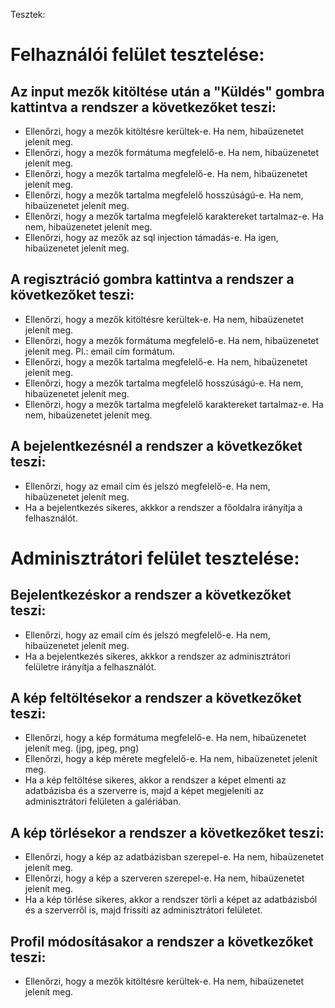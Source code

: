 Tesztek:

# Felhaználói felület tesztelése:

## Az input mezők kitöltése után a "Küldés" gombra kattintva a rendszer a következőket teszi:
- Ellenőrzi, hogy a mezők kitöltésre kerültek-e. Ha nem, hibaüzenetet jelenít meg.
- Ellenőrzi, hogy a mezők formátuma megfelelő-e. Ha nem, hibaüzenetet jelenít meg.
- Ellenőrzi, hogy a mezők tartalma megfelelő-e. Ha nem, hibaüzenetet jelenít meg.
- Ellenőrzi, hogy a mezők tartalma megfelelő hosszúságú-e. Ha nem, hibaüzenetet jelenít meg.
- Ellenőrzi, hogy a mezők tartalma megfelelő karaktereket tartalmaz-e. Ha nem, hibaüzenetet jelenít meg.
- Ellenőrzi, hogy az mezők az sql injection támadás-e. Ha igen, hibaüzenetet jelenít meg.

## A regisztráció gombra kattintva a rendszer a következőket teszi:
- Ellenőrzi, hogy a mezők kitöltésre kerültek-e. Ha nem, hibaüzenetet jelenít meg.
- Ellenőrzi, hogy a mezők formátuma megfelelő-e. Ha nem, hibaüzenetet jelenít meg. Pl.: email cím formátum.
- Ellenőrzi, hogy a mezők tartalma megfelelő-e. Ha nem, hibaüzenetet jelenít meg.
- Ellenőrzi, hogy a mezők tartalma megfelelő hosszúságú-e. Ha nem, hibaüzenetet jelenít meg.
- Ellenőrzi, hogy a mezők tartalma megfelelő karaktereket tartalmaz-e. Ha nem, hibaüzenetet jelenít meg.

## A bejelentkezésnél a rendszer a következőket teszi:
- Ellenőrzi, hogy az email cím és jelszó megfelelő-e. Ha nem, hibaüzenetet jelenít meg.
- Ha a bejelentkezés sikeres, akkkor a rendszer a főoldalra irányítja a felhasználót.


# Adminisztrátori felület tesztelése:

## Bejelentkezéskor a rendszer a következőket teszi:
- Ellenőrzi, hogy az email cím és jelszó megfelelő-e. Ha nem, hibaüzenetet jelenít meg.
- Ha a bejelentkezés sikeres, akkkor a rendszer az adminisztrátori felületre irányítja a felhasználót.



## A kép feltöltésekor a rendszer a következőket teszi:
- Ellenőrzi, hogy a kép formátuma megfelelő-e. Ha nem, hibaüzenetet jelenít meg. (jpg, jpeg, png)
- Ellenőrzi, hogy a kép mérete megfelelő-e. Ha nem, hibaüzenetet jelenít meg.
- Ha a kép feltöltése sikeres, akkor a rendszer a képet elmenti az adatbázisba és a szerverre is, majd a képet megjeleníti az adminisztrátori felületen a galériában.

## A kép törlésekor a rendszer a következőket teszi:
- Ellenőrzi, hogy a kép az adatbázisban szerepel-e. Ha nem, hibaüzenetet jelenít meg.
- Ellenőrzi, hogy a kép a szerveren szerepel-e. Ha nem, hibaüzenetet jelenít meg.
- Ha a kép törlése sikeres, akkor a rendszer törli a képet az adatbázisból és a szerverről is, majd frissíti az adminisztrátori felületet.

## Profil módosításakor a rendszer a következőket teszi:
- Ellenőrzi, hogy a mezők kitöltésre kerültek-e. Ha nem, hibaüzenetet jelenít meg.

